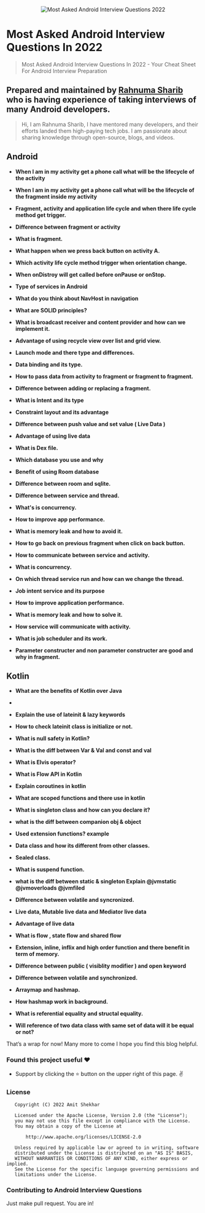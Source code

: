 <p align="center">
<img alt="Most Asked Android Interview Questions 2022" src="">
</p>

# Most Asked Android Interview Questions In 2022

> Most Asked Android Interview Questions In 2022 - Your Cheat Sheet For Android Interview Preparation

## Prepared and maintained by [Rahnuma Sharib](https://www.linkedin.com/in/rahnumasharib/) who is having experience of taking interviews of many Android developers.

> Hi, I am Rahnuma Sharib, I have mentored many developers, and their efforts landed them high-paying tech jobs. I am passionate about sharing knowledge through open-source, blogs, and videos.

## Android

*  **When I am in my activity get a phone call what will be the lifecycle of the activity**

*  **When I am in my activity get a phone call what will be the lifecycle of the fragment inside my activity**

*  **Fragment, activity and application life cycle and when there life cycle method get trigger.**

*  **Difference between fragment or activity**

*  **What is fragment.**

*  **What happen when we press back button on activity A.**

* **Which activity life cycle method trigger when orientation change.**

*  **When onDistroy will get called before onPause or onStop.**

*  **Type of services in Android**

*  **What do you think about NavHost in navigation**

*  **What are SOLID principles?**

*  **What is broadcast receiver and content provider and how can we implement it.**

*  **Advantage of using recycle view over list and grid view.**

*  **Launch mode and there type and differences.**

*  **Data binding and its type.**

*  **How to pass data from activity to fragment or fragment to fragment.**

*  **Difference between adding or replacing a fragment.**

*  **What is Intent and its type**

*  **Constraint layout and its advantage**

*  **Difference between push value and set value ( Live Data )**

*  **Advantage of using live data**

*  **What is Dex file.**

*  **Which database you use and why**

*  **Benefit of using Room database**

*  **Difference between room and sqlite.**

*  **Difference between service and thread.**

*  **What's is concurrency.**

*  **How to improve app performance.**

*  **What is memory leak and how to avoid it.**

*  **How to go back on previous fragment when click on back button.**

*  **How to communicate between service and activity.**

*  **What is concurrency.**

*  **On which thread service run and how can we change the thread.**

*  **Job intent service and its purpose**

*  **How to improve application performance.**

*  **What is memory leak and how to solve it.**

*  **How service will communicate with activity.**

*  **What is job scheduler and its work.**

*  **Parameter constructer and non parameter constructer are good and why in fragment.**


## Kotlin

* **What are the benefits of Kotlin over Java**
* 
* **Explain the use of lateinit & lazy keywords**

* **How to check lateinit class is initialize or not.**

* **What is null safety in Kotlin?**

* **What is the diff between Var & Val and const and val**

* **What is Elvis operator?**

* **What is Flow API in Kotlin**

* **Explain coroutines in kotlin**

* **What are scoped functions and there use in kotlin**

* **What is singleton class and how can you declare it?**

* **what is the diff between companion obj & object**

* **Used extension functions? example**

* **Data class and how its different from other classes.**

* **Sealed class.**

* **What is suspend function.**

* **what is the diff between static & singleton Explain @jvmstatic @jvmoverloads @jvmfiled**

* **Difference between volatile and syncronized.**

* **Live data, Mutable live data and Mediator live data**

* **Advantage of live data**

* **What is flow , state flow and shared flow**

* **Extension, inline, inflix and high order function and there benefit in term of memory.**

* **Difference between public ( visiblity modifier ) and open keyword**

* **Difference between volatile and synchronized.**

* **Arraymap and hashmap.**

* **How hashmap work in background.**

* **What is referential equality and structal equality.**

* **Will reference of two data class with same set of data will it be equal or not?**



That’s a wrap for now! Many more to come
I hope you find this blog helpful.



### Found this project useful :heart:

* Support by clicking the :star: button on the upper right of this page. :v:

### License
```
   Copyright (C) 2022 Amit Shekhar

   Licensed under the Apache License, Version 2.0 (the "License");
   you may not use this file except in compliance with the License.
   You may obtain a copy of the License at

       http://www.apache.org/licenses/LICENSE-2.0

   Unless required by applicable law or agreed to in writing, software
   distributed under the License is distributed on an "AS IS" BASIS,
   WITHOUT WARRANTIES OR CONDITIONS OF ANY KIND, either express or implied.
   See the License for the specific language governing permissions and
   limitations under the License.
```

### Contributing to Android Interview Questions
Just make pull request. You are in!
